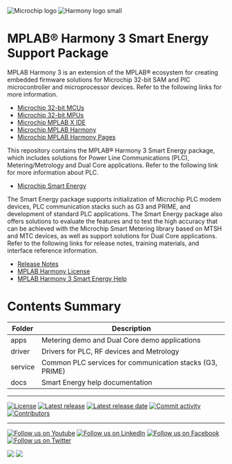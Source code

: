 ![Microchip logo](https://raw.githubusercontent.com/wiki/Microchip-MPLAB-Harmony/Microchip-MPLAB-Harmony.github.io/images/microchip_logo.png)
![Harmony logo small](https://raw.githubusercontent.com/wiki/Microchip-MPLAB-Harmony/Microchip-MPLAB-Harmony.github.io/images/microchip_mplab_harmony_logo_small.png)

# MPLAB® Harmony 3 Smart Energy Support Package

MPLAB Harmony 3 is an extension of the MPLAB® ecosystem for creating
embedded firmware solutions for Microchip 32-bit SAM and PIC microcontroller
and microprocessor devices.  Refer to the following links for more information.
 - [Microchip 32-bit MCUs](https://www.microchip.com/design-centers/32-bit)
 - [Microchip 32-bit MPUs](https://www.microchip.com/design-centers/32-bit-mpus)
 - [Microchip MPLAB X IDE]( https://www.microchip.com/mplab/mplab-x-ide )
 - [Microchip MPLAB Harmony]( https://www.microchip.com/mplab/mplab-harmony )
 - [Microchip MPLAB Harmony Pages]( https://microchip-mplab-harmony.github.io/ )

This repository contains the MPLAB® Harmony 3 Smart Energy package, which includes solutions for Power Line Communications (PLC), Metering/Metrology and Dual Core applications.
Refer to the following link for more information about PLC.
 - [Microchip Smart Energy]( https://www.microchip.com/design-centers/smart-energy-products/power-line-communications )
 
The Smart Energy package supports initialization of Microchip PLC modem devices, PLC communication 
stacks such as G3 and PRIME, and development of standard PLC applications.
The Smart Energy package also offers solutions to evaluate the features and to test the high accuracy that can be achieved
with the Microchip Smart Metering library based on MTSH and MTC devices, as well as support solutions for Dual Core applications.
Refer to the following links for release notes, training materials, and interface reference information.
 - [Release Notes](./release_notes.md)
 - [MPLAB Harmony License](mplab_harmony_license.md)
 - [MPLAB Harmony 3 Smart Energy Help]( https://microchip-mplab-harmony.github.io/smartenergy/ )

# Contents Summary

| Folder     | Description                                                           |
|------------|-----------------------------------------------------------------------|
| apps       | Metering demo and Dual Core demo applications                         |
| driver     | Drivers for PLC, RF devices and Metrology                             |
| service    | Common PLC services for communication stacks (G3, PRIME)              |
| docs       | Smart Energy help documentation                                       |

____

[![License](https://img.shields.io/badge/license-Harmony%20license-orange.svg)](https://github.com/Microchip-MPLAB-Harmony/smartenergy/blob/master/mplab_harmony_license.md)
[![Latest release](https://img.shields.io/github/release/Microchip-MPLAB-Harmony/smartenergy.svg)](https://github.com/Microchip-MPLAB-Harmony/smartenergy/releases/latest)
[![Latest release date](https://img.shields.io/github/release-date/Microchip-MPLAB-Harmony/smartenergy.svg)](https://github.com/Microchip-MPLAB-Harmony/smartenergy/releases/latest)
[![Commit activity](https://img.shields.io/github/commit-activity/y/Microchip-MPLAB-Harmony/smartenergy.svg)](https://github.com/Microchip-MPLAB-Harmony/smartenergy/graphs/commit-activity)
[![Contributors](https://img.shields.io/github/contributors-anon/Microchip-MPLAB-Harmony/smartenergy.svg)]()

____

[![Follow us on Youtube](https://img.shields.io/badge/Youtube-Follow%20us%20on%20Youtube-red.svg)](https://www.youtube.com/user/MicrochipTechnology)
[![Follow us on LinkedIn](https://img.shields.io/badge/LinkedIn-Follow%20us%20on%20LinkedIn-blue.svg)](https://www.linkedin.com/company/microchip-technology)
[![Follow us on Facebook](https://img.shields.io/badge/Facebook-Follow%20us%20on%20Facebook-blue.svg)](https://www.facebook.com/microchiptechnology/)
[![Follow us on Twitter](https://img.shields.io/twitter/follow/MicrochipTech.svg?style=social)](https://twitter.com/MicrochipTech)

[![](https://img.shields.io/github/stars/Microchip-MPLAB-Harmony/smartenergy.svg?style=social)]()
[![](https://img.shields.io/github/watchers/Microchip-MPLAB-Harmony/smartenergy.svg?style=social)]()
